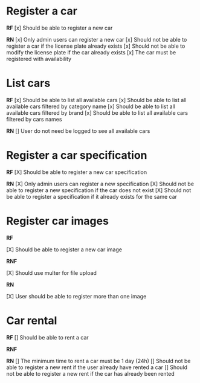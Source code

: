 # Register a car

**RF**
[x] Should be able to register a new car

**RN**
[x] Only admin users can register a new car
[x] Should not be able to register a car if the license plate already exists
[x] Should not be able to modify the license plate if the car already exists
[x] The car must be registered with availability

# List cars

**RF**
[x] Should be able to list all available cars
[x] Should be able to list all available cars filtered by category name
[x] Should be able to list all available cars filtered by brand
[x] Should be able to list all available cars filtered by cars names

**RN**
[] User do not need be logged to see all available cars

# Register a car specification

**RF**
[X] Should be able to register a new car specification

**RN**
[X] Only admin users can register a new specification
[X] Should not be able to register a new specification if the car does not exist
[X] Should not be able to register a specification if it already exists for the same car

# Register car images

**RF**

[X] Should be able to register a new car image

**RNF**

[X] Should use multer for file upload

**RN**

[X] User should be able to register more than one image

# Car rental

**RF**
[] Should be able to rent a car

**RNF**

**RN**
[] The minimum time to rent a car must be 1 day (24h)
[] Should not be able to register a new rent if the user already have rented a car
[] Should not be able to register a new rent if the car has already been rented
